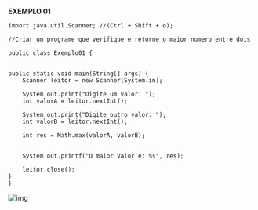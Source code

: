 **EXEMPLO 01**

	import java.util.Scanner; //(Ctrl + Shift + o);
	
	//Criar um programe que verifique e retorne o maior numero entre dois
	
	public class Exemplo01 {
	
	
	public static void main(String[] args) {
		Scanner leitor = new Scanner(System.in);
		
		System.out.print("Digite um valor: ");
		int valorA = leitor.nextInt();
		
		System.out.print("Digite outro valor: ");
		int valorB = leitor.nextInt();	
		
		int res = Math.max(valorA, valorB);


		System.out.printf("O maior Valor é: %s", res);

		leitor.close();
	}
	}









 ![img](file:///C:\Users\Agara\AppData\Local\Temp\msohtmlclip1\01\clip_image002.png)